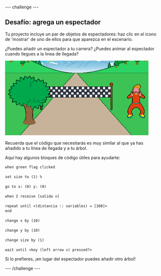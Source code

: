 --- challenge ---

## Desafío: agrega un espectador

Tu proyecto incluye un par de objetos de espectadores: haz clic en el icono de 'mostrar' de uno de ellos para que aparezca en el escenario.

¿Puedes añadir un espectador a tu carrera? ¿Puedes animar al espectador cuando llegues a la línea de llegada?

![un espectador en el juego](images/sprint-spectator.png)

Recuerda que el código que necesitarás es muy similar al que ya has añadido a tu línea de llegada y a tu árbol.

Aquí hay algunos bloques de código útiles para ayudarte:

```blocks3
when green flag clicked

set size to (1) %

go to x: (0) y: (0)

when I receive [salida v]

repeat until <(distancia :: variables) = [100]>
end

change x by (10)

change y by (10)

change size by (1)

wait until <key (left arrow v) pressed?>
```

Si lo prefieres, ¡en lugar del espectador puedes añadir otro árbol!


--- /challenge ---
